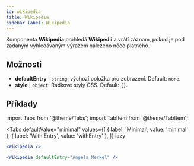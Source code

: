 ```yaml
---
id: wikipedia 
title: Wikipedia
sidebar_label: Wikipedia
---
```


Komponenta **Wikipedia** prohledá **Wikipedii** a vrátí záznam, pokud je pod zadaným vyhledávaným výrazem nalezeno něco platného.

## Možnosti

* __defaultEntry__ | `string`: výchozí položka pro zobrazení. Default: `none`.
* __style__ | `object`: Řádkové styly CSS. Default: `{}`.


## Příklady

import Tabs from '@theme/Tabs';
import TabItem from '@theme/TabItem';

<Tabs
    defaultValue="minimal"
    values={[
        { label: 'Minimal', value: 'minimal' },
        { label: 'With Entry', value: 'withEntry' },
    ]}
    lazy
>

<TabItem value="minimal">

```jsx live
<Wikipedia />
```

</TabItem>

<TabItem value="withEntry">

```jsx live
<Wikipedia defaultEntry="Angela Merkel" />
```

</TabItem>

</Tabs>
